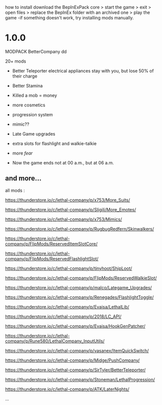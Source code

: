 how to install
download the BepInExPack core > start the game > exit > open files > replace the BepInEx folder with an archived one > play the game
-if something doesn't work, try installing mods manually.

# 1.0.0
MODPACK BetterCompany dd

20+ mods

- Better Teleporter 
electrical appliances stay with you, but lose 50% of their charge

- Better Stamina

- Killed a mob = money

- more cosmetics

- progression system

- mimic??

- Late Game upgrades

- extra slots for flashlight and walkie-talkie

- more *fear*

- Now the game ends not at 00 a.m., but at 06 a.m.


and more...
------------
all mods :

https://thunderstore.io/c/lethal-company/p/x753/More_Suits/

https://thunderstore.io/c/lethal-company/p/Sligili/More_Emotes/

https://thunderstore.io/c/lethal-company/p/x753/Mimics/

https://thunderstore.io/c/lethal-company/p/RugbugRedfern/Skinwalkers/

https://thunderstore.io/c/lethal-company/p/FlipMods/ReservedItemSlotCore/

https://thunderstore.io/c/lethal-company/p/FlipMods/ReservedFlashlightSlot/

https://thunderstore.io/c/lethal-company/p/tinyhoot/ShipLoot/

https://thunderstore.io/c/lethal-company/p/FlipMods/ReservedWalkieSlot/

https://thunderstore.io/c/lethal-company/p/malco/Lategame_Upgrades/

https://thunderstore.io/c/lethal-company/p/Renegades/FlashlightToggle/

https://thunderstore.io/c/lethal-company/p/Evaisa/LethalLib/

https://thunderstore.io/c/lethal-company/p/2018/LC_API/

https://thunderstore.io/c/lethal-company/p/Evaisa/HookGenPatcher/

https://thunderstore.io/c/lethal-company/p/Rune580/LethalCompany_InputUtils/

https://thunderstore.io/c/lethal-company/p/vasanex/ItemQuickSwitch/

https://thunderstore.io/c/lethal-company/p/Midge/PushCompany/

https://thunderstore.io/c/lethal-company/p/SirTyler/BetterTeleporter/

https://thunderstore.io/c/lethal-company/p/Stoneman/LethalProgression/

https://thunderstore.io/c/lethal-company/p/ATK/LaterNights/

...
